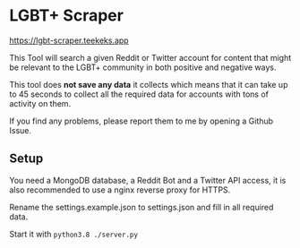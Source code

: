 # LGBT+ Scraper

https://lgbt-scraper.teekeks.app

This Tool will search a given Reddit or Twitter account for content that might be relevant to the LGBT+ community in both positive and negative ways.

This tool does **not save any data** it collects which means that it can take up to 45 seconds to collect all the required data for accounts with tons of activity on them.

If you find any problems, please report them to me by opening a Github Issue.

## Setup

You need a MongoDB database, a Reddit Bot and a Twitter API access, it is also recommended to use a nginx reverse proxy for HTTPS.

Rename the settings.example.json to settings.json and fill in all required data.

Start it with ``python3.8 ./server.py``
